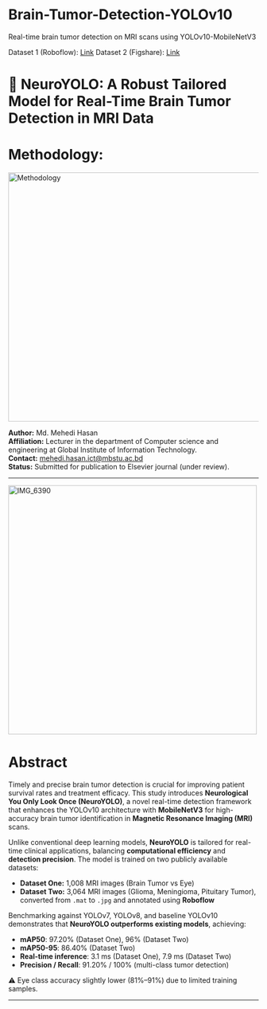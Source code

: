 # Brain-Tumor-Detection-YOLOv10
Real-time brain tumor detection on MRI scans using YOLOv10-MobileNetV3

Dataset 1 (Roboflow): [Link](https://app.roboflow.com/computer-vision-by-mehedi/brain-tumour-detection-mri/models/brain-tumour-detection-mri/1)
Dataset 2 (Figshare): [Link](https://app.roboflow.com/computer-vision-by-mehedi/brain-tumor-detection-mri-6677c/4)

# 🧠 NeuroYOLO: A Robust Tailored Model for Real-Time Brain Tumor Detection in MRI Data
# Methodology:


<img width="700" height="500" alt="Methodology" src="https://github.com/user-attachments/assets/36b0ee3b-afa0-42d9-a8f6-114e3806e1da" />

**Author:** Md. Mehedi Hasan  
**Affiliation:** Lecturer in the department of Computer science and engineering at Global Institute of Information Technology.  
**Contact:** mehedi.hasan.ict@mbstu.ac.bd  
**Status:** Submitted for publication to Elsevier journal (under review).

---
<img width="500" height="500" alt="IMG_6390" src="https://github.com/user-attachments/assets/cd3ad94b-231e-4c13-90e5-da7de905868f" />


# Abstract

Timely and precise brain tumor detection is crucial for improving patient survival rates and treatment efficacy. This study introduces **Neurological You Only Look Once (NeuroYOLO)**, a novel real-time detection framework that enhances the YOLOv10 architecture with **MobileNetV3** for high-accuracy brain tumor identification in **Magnetic Resonance Imaging (MRI)** scans.

Unlike conventional deep learning models, **NeuroYOLO** is tailored for real-time clinical applications, balancing **computational efficiency** and **detection precision**. The model is trained on two publicly available datasets:

- **Dataset One:** 1,008 MRI images (Brain Tumor vs Eye)
- **Dataset Two:** 3,064 MRI images (Glioma, Meningioma, Pituitary Tumor), converted from `.mat` to `.jpg` and annotated using **Roboflow**

Benchmarking against YOLOv7, YOLOv8, and baseline YOLOv10 demonstrates that **NeuroYOLO outperforms existing models**, achieving:
- **mAP50**: 97.20% (Dataset One), 96% (Dataset Two)
- **mAP50-95**: 86.40% (Dataset Two)
- **Real-time inference**: 3.1 ms (Dataset One), 7.9 ms (Dataset Two)
- **Precision / Recall**: 91.20% / 100% (multi-class tumor detection)

⚠️ Eye class accuracy slightly lower (81%–91%) due to limited training samples.

---

